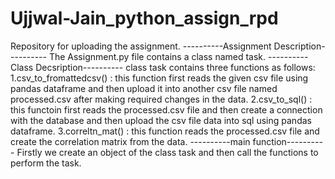 # Ujjwal-Jain_python_assign_rpd
Repository for uploading the assignment.
----------Assignment Description----------
The Assignment.py file contains a class named task.
----------Class Decsription----------
class task contains three functions as follows:
  1.csv_to_fromattedcsv() : this function first reads the given csv file using pandas dataframe and then upload it into another csv file named processed.csv after making           required changes in the data.
  2.csv_to_sql() : this functoin first reads the processed.csv file and then create a connection with the database and then upload the csv file data into sql using pandas          dataframe.
  3.correltn_mat() : this function reads the processed.csv file and create the correlation matrix from the data.
  ----------main function----------
  Firstly we create an object of the class task and then call the functions to perform the task.
